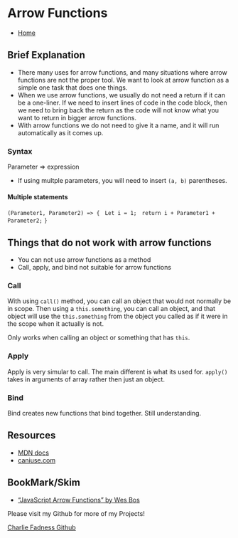 # Arrow Functions

- [Home](https://fadnesscharlie.github.io/reading-notes/201/)

## Brief Explanation

- There many uses for arrow functions, and many situations where arrow functions are not the proper tool. We want to look at arrow function as a simple one task that does one things.
- When we use arrow functions, we usually do not need a return if it can be a one-liner. If we need to insert lines of code in the code block, then we need to bring back the return as the code will not know what you want to return in bigger arrow functions.
- With arrow functions we do not need to give it a name, and it will run automatically as it comes up.

### Syntax

Parameter => expression

- If using multple parameters, you will need to insert `(a, b)` parentheses.

#### Multiple statements

`(Parameter1, Parameter2) => {`
&nbsp;&nbsp;`Let i = 1;`
&nbsp;&nbsp;`return i + Parameter1 + Parameter2;`
`}`

## Things that do not work with arrow functions

- You can not use arrow functions as a method
- Call, apply, and bind not suitable for arrow functions

### Call

With using `call()` method, you can call an object that would not normally be in scope. Then using a `this.something`, you can call an object, and that object will use the `this.something` from the object you called as if it were in the scope when it actually is not.

Only works when calling an object or something that has `this`.

### Apply

Apply is very simular to call. The main different is what its used for. `apply()` takes in arguments of array rather then just an object.

### Bind

Bind creates new functions that bind together. Still understanding.

## Resources

- [MDN docs](https://developer.mozilla.org/en-US/docs/Web/JavaScript/Reference/Functions/Arrow_functions)
- [caniuse.com](https://caniuse.com/#search=arrow%20functions)

## BookMark/Skim

- [“JavaScript Arrow Functions” by Wes Bos](https://wesbos.com/arrow-functions/)

Please visit my Github for more of my Projects!

[Charlie Fadness Github](https://github.com/fadnesscharlie)

